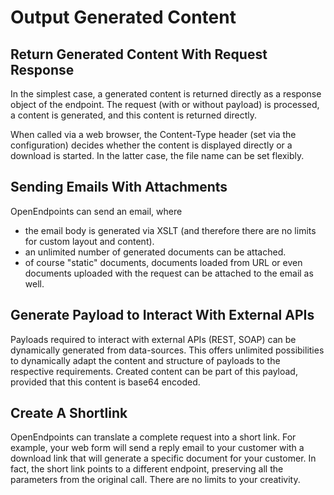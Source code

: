 # Output Generated Content
## Return Generated Content With Request Response
In the simplest case, a generated content is returned directly as a response object of the endpoint. The request (with or without payload) is processed, a content is generated, and this content is returned directly.

When called via a web browser, the Content-Type header (set via the configuration) decides whether the content is displayed directly or a download is started. In the latter case, the file name can be set flexibly.

## Sending Emails With Attachments
OpenEndpoints can send an email, where
- the email body is generated via XSLT (and therefore there are no limits for custom layout and content).
- an unlimited number of generated documents can be attached.
- of course "static" documents, documents loaded from URL or even documents uploaded with the request can be attached to the email as well.

## Generate Payload to Interact With External APIs

Payloads required to interact with external APIs (REST, SOAP) can be dynamically generated from data-sources. This offers unlimited possibilities to dynamically adapt the content and structure of payloads to the respective requirements.
Created content can be part of this payload, provided that this content is base64 encoded. 

## Create A Shortlink
OpenEndpoints can translate a complete request into a short link. For example, your web form will send a reply email to your customer with a download link that will generate a specific document for your customer. In fact, the short link points to a different endpoint, preserving all the parameters from the original call. There are no limits to your creativity.